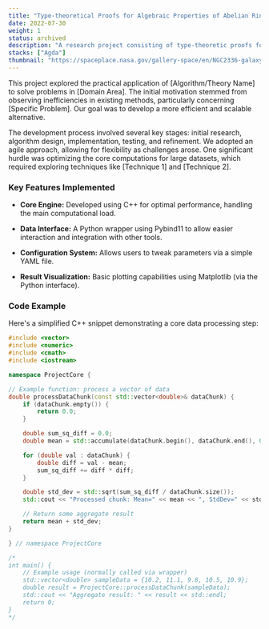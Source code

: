 ```yaml
---
title: "Type-theoretical Proofs for Algebraic Properties of Abelian Rings"
date: 2022-07-30
weight: 1
status: archived
description: "A research project consisting of type-theoretic proofs for various algebraic properties of abstract algebraic mathematical structures."
stacks: ["Agda"]
thumbnail: "https://spaceplace.nasa.gov/gallery-space/en/NGC2336-galaxy.en.jpg"
---
```


This project explored the practical application of [Algorithm/Theory Name] to solve problems in [Domain Area]. The initial motivation stemmed from observing inefficiencies in existing methods, particularly concerning [Specific Problem]. Our goal was to develop a more efficient and scalable alternative.

The development process involved several key stages: initial research, algorithm design, implementation, testing, and refinement. We adopted an agile approach, allowing for flexibility as challenges arose. One significant hurdle was optimizing the core computations for large datasets, which required exploring techniques like [Technique 1] and [Technique 2].

### Key Features Implemented

* **Core Engine:** Developed using C++ for optimal performance, handling the main computational load.

* **Data Interface:** A Python wrapper using Pybind11 to allow easier interaction and integration with other tools.

* **Configuration System:** Allows users to tweak parameters via a simple YAML file.

* **Result Visualization:** Basic plotting capabilities using Matplotlib (via the Python interface).

### Code Example

Here's a simplified C++ snippet demonstrating a core data processing step:

```cpp
#include <vector>
#include <numeric>
#include <cmath>
#include <iostream>

namespace ProjectCore {

// Example function: process a vector of data
double processDataChunk(const std::vector<double>& dataChunk) {
    if (dataChunk.empty()) {
        return 0.0;
    }

    double sum_sq_diff = 0.0;
    double mean = std::accumulate(dataChunk.begin(), dataChunk.end(), 0.0) / dataChunk.size();

    for (double val : dataChunk) {
        double diff = val - mean;
        sum_sq_diff += diff * diff;
    }

    double std_dev = std::sqrt(sum_sq_diff / dataChunk.size());
    std::cout << "Processed chunk: Mean=" << mean << ", StdDev=" << std_dev << std::endl;

    // Return some aggregate result
    return mean + std_dev;
}

} // namespace ProjectCore

/*
int main() {
    // Example usage (normally called via wrapper)
    std::vector<double> sampleData = {10.2, 11.1, 9.8, 10.5, 10.9};
    double result = ProjectCore::processDataChunk(sampleData);
    std::cout << "Aggregate result: " << result << std::endl;
    return 0;
}
*/